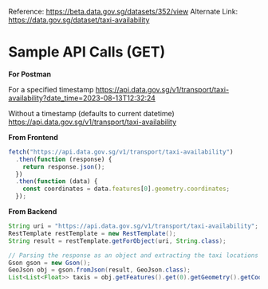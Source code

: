 Reference: https://beta.data.gov.sg/datasets/352/view
Alternate Link: https://data.gov.sg/dataset/taxi-availability

# Sample API Calls (GET)

**For Postman**

For a specified timestamp
https://api.data.gov.sg/v1/transport/taxi-availability?date_time=2023-08-13T12:32:24

Without a timestamp (defaults to current datetime)
https://api.data.gov.sg/v1/transport/taxi-availability


**From Frontend**

```js
fetch("https://api.data.gov.sg/v1/transport/taxi-availability")
  .then(function (response) {
    return response.json();
  })
  .then(function (data) {
    const coordinates = data.features[0].geometry.coordinates;
  });
```

**From Backend**

```java
String uri = "https://api.data.gov.sg/v1/transport/taxi-availability";
RestTemplate restTemplate = new RestTemplate();
String result = restTemplate.getForObject(uri, String.class);

// Parsing the response as an object and extracting the taxi locations
Gson gson = new Gson();
GeoJson obj = gson.fromJson(result, GeoJson.class);
List<List<Float>> taxis = obj.getFeatures().get(0).getGeometry().getCoordinates();
```
